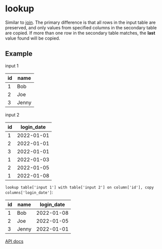 # lookup

Similar to [join](./join.md). The primary difference is that all rows in the input table are preserved, and only values from specified columns in the secondary table are copied. If more than one row in the secondary table matches, the **last** value found will be copied.

## Example

input 1

| id  | name  |
| --- | ----- |
| 1   | Bob   |
| 2   | Joe   |
| 3   | Jenny |

input 2

| id  | login_date |
| --- | ---------- |
| 1   | 2022-01-01 |
| 2   | 2022-01-01 |
| 3   | 2022-01-01 |
| 1   | 2022-01-03 |
| 2   | 2022-01-05 |
| 1   | 2022-01-08 |

`lookup table['input 1'] with table['input 2'] on column['id'], copy columns['login_date']`:

| id  | name  | login_date |
| --- | ----- | ---------- |
| 1   | Bob   | 2022-01-08 |
| 2   | Joe   | 2022-01-05 |
| 3   | Jenny | 2022-01-01 |

[API docs](https://github.com/microsoft/datashaper/blob/main/javascript/schema/docs/markdown/schema.lookupargs.md)